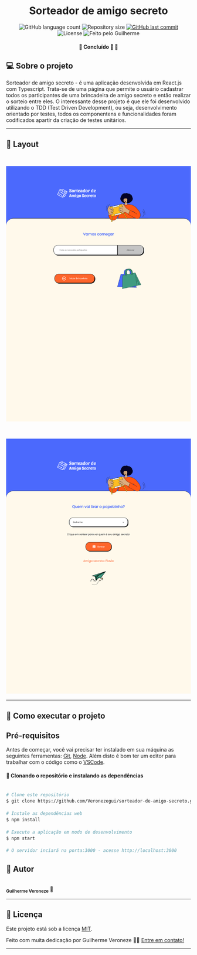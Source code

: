 <h1 align="center">
    Sorteador de amigo secreto
</h1>

<p align="center">
  <img alt="GitHub language count" src="https://img.shields.io/github/languages/count/Veronezegui/sorteador-de-amigo-secreto?color=%2304D361">

  <img alt="Repository size" src="https://img.shields.io/github/repo-size/Veronezegui/sorteador-de-amigo-secreto">
  
  <a href="https://github.com/Veronezegui/sorteador-de-amigo-secreto/commits/main">
    <img alt="GitHub last commit" src="https://img.shields.io/github/last-commit/Veronezegui/sorteador-de-amigo-secreto">
  </a>
    
   <img alt="License" src="https://img.shields.io/badge/license-MIT-brightgreen">
  
  <img alt="Feito pelo Guilherme" src="https://img.shields.io/badge/feito%20por-Guilherme-%237519C1">
</p>

<h4 align="center">
	🚧   Concluído 🚀 🚧
</h4>

## 💻 Sobre o projeto

Sorteador de amigo secreto - é uma aplicação desenvolvida em React.js com Typescript. Trata-se de uma página que permite o usuário cadastrar todos os participantes de uma brincadeira de amigo secreto e então realizar o sorteio entre eles. O interessante desse projeto é que ele foi desenvolvido utilizando o TDD (Test Driven Development), ou seja, desenvolvimento orientado por testes, todos os componentens e funcionalidades foram codificados apartir da criação de testes unitários.

---

## 🎨 Layout

<p align="center">

  <img alt="Visual" title="#Visual" src="./sorteador-de-amigo-secreto-1.png" width="800px" style="margin-top: 30px;">

</p>

<p align="center">

  <img alt="Visual" title="#Visual" src="./sorteador-de-amigo-secreto-2.png" width="800px" style="margin-top: 30px;">

</p>

---

## 🚀 Como executar o projeto

## Pré-requisitos

Antes de começar, você vai precisar ter instalado em sua máquina as seguintes ferramentas:
[Git](https://git-scm.com), [Node](https://nodejs.org/). 
Além disto é bom ter um editor para trabalhar com o código como o [VSCode](https://code.visualstudio.com/).

#### 🎲 Clonando o repositório e instalando as dependências

```bash

# Clone este repositório
$ git clone https://github.com/Veronezegui/sorteador-de-amigo-secreto.git

# Instale as dependências web
$ npm install

# Execute a aplicação em modo de desenvolvimento
$ npm start

# O servidor inciará na porta:3000 - acesse http://localhost:3000

```

## 🦸 Autor

<img style="border-radius: 50%;" src="https://avatars.githubusercontent.com/u/47906992?v=4" width="100px;" alt=""/>
 <br />
 <sub><b>Guilherme Veroneze</b></sub></a> 🚀
 <br />


---

## 📝 Licença

Este projeto está sob a licença [MIT](./LICENSE).

Feito com muita dedicação por Guilherme Veroneze 👋🏽 [Entre em contato!](https://github.com/Veronezegui)

---
